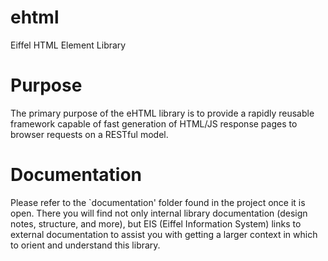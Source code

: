 ehtml
=====

Eiffel HTML Element Library

Purpose
=======

The primary purpose of the eHTML library is to provide a rapidly reusable framework capable of fast generation of HTML/JS response pages to browser requests on a RESTful model.

Documentation
=============

Please refer to the `documentation' folder found in the project once it is open. There you will find not only internal library documentation (design notes, structure, and more), but EIS (Eiffel Information System) links to external documentation to assist you with getting a larger context in which to orient and understand this library.
